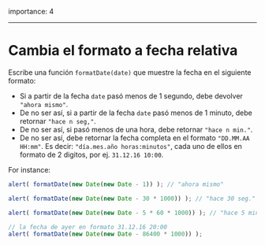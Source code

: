 importance: 4

---

# Cambia el formato a fecha relativa

Escribe una función `formatDate(date)` que muestre la fecha en el siguiente formato:

- Si a partir de la fecha `date` pasó menos de 1 segundo, debe devolver `"ahora mismo"`.
- De no ser así, si a partir de la fecha `date` pasó menos de 1 minuto, debe retornar `"hace n seg,"`.
- De no ser así, si pasó menos de una hora, debe retornar `"hace n min."`.
- De no ser así, debe retornar la fecha completa en el formato `"DD.MM.AA HH:mm"`. Es decir: `"día.mes.año horas:minutos"`, cada uno de ellos en formato de 2 digitos, por ej. `31.12.16 10:00`.

For instance:

```js
alert( formatDate(new Date(new Date - 1)) ); // "ahora mismo"

alert( formatDate(new Date(new Date - 30 * 1000)) ); // "hace 30 seg."

alert( formatDate(new Date(new Date - 5 * 60 * 1000)) ); // "hace 5 min."

// la fecha de ayer en formato 31.12.16 20:00
alert( formatDate(new Date(new Date - 86400 * 1000)) );
```
